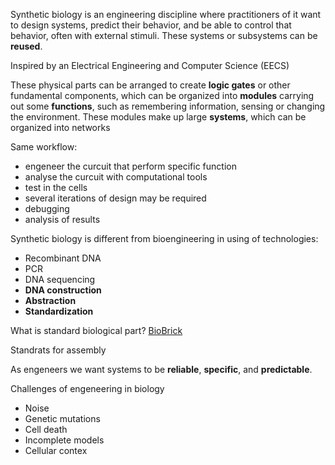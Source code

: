Synthetic biology is an engineering discipline where practitioners of it want to design systems, predict their behavior, and be able 
to control that behavior, often with external stimuli.
These systems or subsystems can be **reused**.

Inspired by an Electrical Engineering and Computer Science (EECS)

These physical parts can be arranged to create **logic gates** or other fundamental components, which can be organized into **modules** 
carrying out some **functions**, such as remembering information, sensing or changing the environment. These modules make up large 
**systems**, which can be organized into networks

Same workflow:
* engeneer the curcuit that perform specific function
* analyse the curcuit with computational tools
* test in the cells
* several iterations of design may be required
* debugging
* analysis of results

Synthetic biology is different from bioengineering in using of technologies:

* Recombinant DNA
* PCR
* DNA sequencing
* **DNA construction**
* **Abstraction**
* **Standardization**

What is standard biological part?
[BioBrick](http://parts.igem.org/Main_Page)

Standrats for assembly

As engeneers we want systems to be **reliable**, **specific**, and **predictable**.

Challenges of engeneering in biology

* Noise
* Genetic mutations
* Cell death
* Incomplete models
* Cellular contex



